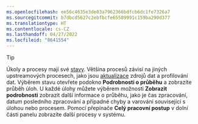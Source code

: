 ```yaml
---
ms.openlocfilehash: ee56c4635e3de03a7962366bdfcb6dc1fe7326a7
ms.sourcegitcommit: b7dbcd5627c2ebfbcfe65589991c159ba290d377
ms.translationtype: HT
ms.contentlocale: cs-CZ
ms.lasthandoff: 04/27/2022
ms.locfileid: "8641554"
---
```

> [!TIP] 
> Úkoly a procesy mají své [stavy](../system.md#status-definitions). Většina procesů závisí na jiných upstreamových procesech, jako jsou [aktualizace](../system.md#refresh-processes) zdrojů dat a profilování dat. Výběrem stavu otevřete podokno **Podrobnosti o průběhu** a zobrazíte průběh úloh. U každé úlohy můžete výběrem možnosti **Zobrazit podrobnosti** zobrazit další informace o průběhu, jako je čas zpracování, datum posledního zpracování a případné chyby a varování související s úlohou nebo procesem. Pomocí přepínače **Celý pracovní postup** v dolní části panelu zobrazíte další procesy v systému.